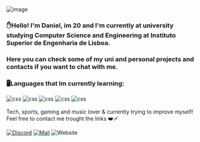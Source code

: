 ![image](https://user-images.githubusercontent.com/126657462/235507530-38250724-6800-4a5a-998c-35ea9a00b3f8.png)
### ✋Hello! I'm Daniel, im 20 and I'm currently at university studying Computer Science and Engineering at Instituto Superior de Engenharia de Lisboa.
### Here you can check some of my uni and personal projects and contacts if you want to chat with me.







### 🖥️Languages that Im currently learning:
<div style ="display:inline_block">
<img aling ="center" alt="css" src="https://img.shields.io/badge/Python-3776AB?style=for-the-badge&logo=python&logoColor=white" />
<img aling ="center" alt="css" src="https://img.shields.io/badge/HTML5-E34F26.svg?style=for-the-badge&logo=HTML5&logoColor=white" />
<img aling ="center" alt="css" src="https://img.shields.io/badge/CSS-239120?&style=for-the-badge&logo=css3&logoColor=white" />
<img aling ="center" alt="css" src="https://img.shields.io/badge/Kotlin-0095D5?&style=for-the-badge&logo=kotlin&logoColor=white" />
<img aling ="center" alt="css" src="[https://img.shields.io/badge/Kotlin-0095D5?](https://img.shields.io/badge/logo-javascript-blue?logo=javascript)&style=for-the-badge&logo=kotlin&logoColor=white" />

</div><br/>
Tech, sports, gaming and music lover & currently trying to improve myself! Feel free to contact me trought the links ❤️‍🩹



[![Discord](https://img.shields.io/badge/Discord-7289DA?style=for-the-badge&logo=discord&logoColor=white)](https://discordapp.com/users/D1#4673)
[![Mail](https://img.shields.io/badge/Gmail-D14836?style=for-the-badge&logo=gmail&logoColor=white)](https://mail.google.com/mail/u/0/?pli=1#inbox?compose=CllgCKCBBJFPcqxGhKkpzhtrHsxWChHzcNCHpjjJHzQMmBngKVZbfWlpKvhzJHctSKKbQLMqLNB)
![Website](https://img.shields.io/badge/website-000000?style=for-the-badge&logo=About.me&logoColor=white) 

